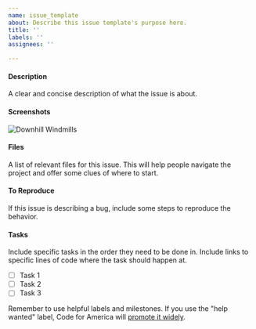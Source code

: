 ```yaml
---
name: issue_template
about: Describe this issue template's purpose here.
title: ''
labels: ''
assignees: ''

---
```


#### Description
A clear and concise description of what the issue is about.

#### Screenshots
![Downhill Windmills](http://i.giphy.com/KO8AG2EByqkFi.gif)

#### Files
A list of relevant files for this issue. This will help people navigate the project and offer some clues of where to start.

#### To Reproduce
If this issue is describing a bug, include some steps to reproduce the behavior.

#### Tasks
Include specific tasks in the order they need to be done in. Include links to specific lines of code where the task should happen at.
- [ ] Task 1
- [ ] Task 2
- [ ] Task 3

Remember to use helpful labels and milestones. If you use the "help wanted" label, Code for America will [promote it widely](http://www.codeforamerica.org/geeks/civicissues).
